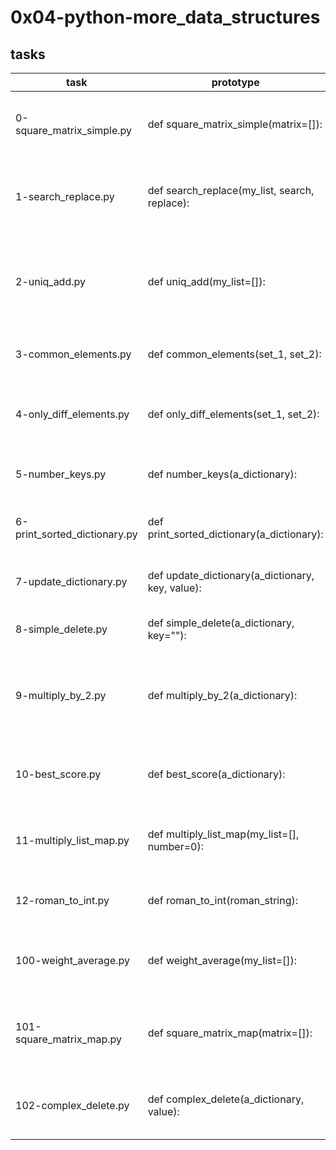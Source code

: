 # 0x04-python-more_data_structures
## tasks

| task | prototype | duty |
|------|-----------|------|
| 0-square_matrix_simple.py | def square_matrix_simple(matrix=[]): | computes the square value of all integers of a matrix |
| 1-search_replace.py | def search_replace(my_list, search, replace): | replaces all occurrences of an element by another in a new list |
| 2-uniq_add.py | def uniq_add(my_list=[]): | adds all unique integers in a list (only once for each integer). |
| 3-common_elements.py | def common_elements(set_1, set_2): | returns a set of common elements in two sets |
| 4-only_diff_elements.py | def only_diff_elements(set_1, set_2): | returns a set of all elements present in only one set |
| 5-number_keys.py | def number_keys(a_dictionary): | returns the number of keys in a dictionary |
| 6-print_sorted_dictionary.py | def print_sorted_dictionary(a_dictionary): | prints a dictionary by ordered keys |
| 7-update_dictionary.py | def update_dictionary(a_dictionary, key, value): | replaces or adds key/value in a dictionary |
| 8-simple_delete.py | def simple_delete(a_dictionary, key=""): | deletes a key in a dictionary |
| 9-multiply_by_2.py | def multiply_by_2(a_dictionary): | returns a new dictionary with all values multiplied by 2 |
| 10-best_score.py | def best_score(a_dictionary): | returns a key with the biggest integer value |
| 11-multiply_list_map.py | def multiply_list_map(my_list=[], number=0): | that returns a list with all values multiplied by a number |
| 12-roman_to_int.py | def roman_to_int(roman_string): |  converts a Roman numeral to an integer |
| 100-weight_average.py | def weight_average(my_list=[]): | calculates the weighted average of a list |
| 101-square_matrix_map.py | def square_matrix_map(matrix=[]): |  computes the square value of all integers of a matrix using map |
| 102-complex_delete.py | def complex_delete(a_dictionary, value): | deletes keys with a specific value in a dictionary |